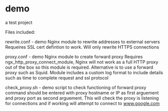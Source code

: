 # demo
a test project

Files included:

rewrite.conf - demo Nginx module to rewrite addresses to external servers
Requeires SSL cert defintion to work. Will only rewrite HTTPS connections

proxy.conf - demo Nginx module to create forward proxy
Requires ngx_http_proxy_connect_module, Nginx will not work as a full HTTP proxy out of the box so this module is required. Alternative is to use a forward proxy such as Squid. Module includes a custom log format to include details such as time to complete request and ssl protocol

check_proxy.sh - demo script to check functioning of forward proxy
command should be entered with proxy hostname or IP as first arguement and proxy port as second arguement.
This will check the proxy is listening for connections and if working will attempt to connect to www.google.com
